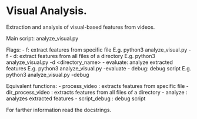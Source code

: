 # Visual Analysis.

Extraction and analysis of visual-based features from videos.

Main script: analyze_visual.py

Flags:
    - f: extract features from specific file
        E.g. python3 analyze_visual.py -f <filename>
    - d: extract features from all files of a directory
        E.g. python3 analyze_visual.py -d <directory_name>
    - evaluate: analyze extracted features
        E.g. python3 analyze_visual.py -evaluate
    - debug: debug script
        E.g. python3 analyze_visual.py -debug

Equivalent functions:
    - process_video :  extracts features from specific file
    - dir_process_video : extracts features from all files of a directory
    - analyze : analyzes extracted features
    - script_debug : debug script

For farther information read the docstrings.

